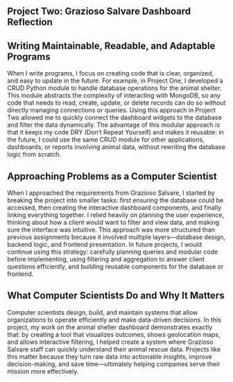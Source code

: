 ## Project Two: Grazioso Salvare Dashboard Reflection

## Writing Maintainable, Readable, and Adaptable Programs

When I write programs, I focus on creating code that is clear, organized, and easy to update in the future. For example, in Project One, I developed a CRUD Python module to handle database operations for the animal shelter. This module abstracts the complexity of interacting with MongoDB, so any code that needs to read, create, update, or delete records can do so without directly managing connections or queries. Using this approach in Project Two allowed me to quickly connect the dashboard widgets to the database and filter the data dynamically. The advantage of this modular approach is that it keeps my code DRY (Don’t Repeat Yourself) and makes it reusable: in the future, I could use the same CRUD module for other applications, dashboards, or reports involving animal data, without rewriting the database logic from scratch.

## Approaching Problems as a Computer Scientist

When I approached the requirements from Grazioso Salvare, I started by breaking the project into smaller tasks: first ensuring the database could be accessed, then creating the interactive dashboard components, and finally linking everything together. I relied heavily on planning the user experience, thinking about how a client would want to filter and view data, and making sure the interface was intuitive. This approach was more structured than previous assignments because it involved multiple layers—database design, backend logic, and frontend presentation. In future projects, I would continue using this strategy: carefully planning queries and modular code before implementing, using filtering and aggregation to answer client questions efficiently, and building reusable components for the database or frontend.

## What Computer Scientists Do and Why It Matters

Computer scientists design, build, and maintain systems that allow organizations to operate efficiently and make data-driven decisions. In this project, my work on the animal shelter dashboard demonstrates exactly that: by creating a tool that visualizes outcomes, shows geolocation maps, and allows interactive filtering, I helped create a system where Grazioso Salvare staff can quickly understand their animal rescue data. Projects like this matter because they turn raw data into actionable insights, improve decision-making, and save time—ultimately helping companies serve their mission more effectively.
